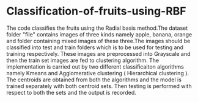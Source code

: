 # Classification-of-fruits-using-RBF

The code classifies the fruits using the Radial basis method.The dataset folder "file" contains images of three kinds namely apple, banana, orange and folder containing mixed images of these three.The images should be classified into test and train folders which is to be used for testing and training respectively. These images are preprocessed into Grayscale and then the train set images are fed to clustering algorithm. The implementation is carried out by two different classificaiton algorithms namely Kmeans and Agglomerative clustering ( Hierarchical clustering ). The centroids are obtained from both the algorithms and the model is trained separately with both centroid sets. Then testing is performed with respect to both the sets and the output is recorded.
